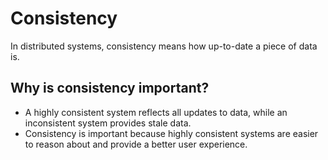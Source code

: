 # Consistency 

In distributed systems, consistency means how up-to-date a piece of data is.

## Why is consistency important? 

- A highly consistent system reflects all updates to data, while an inconsistent system provides stale data. 
- Consistency is important because highly consistent systems are easier to reason about and provide a better user experience.

